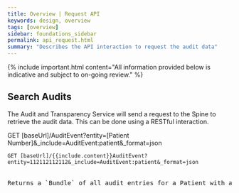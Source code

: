 ```yaml
---
title: Overview | Request API
keywords: design, overview
tags: [overview]
sidebar: foundations_sidebar
permalink: api_request.html
summary: "Describes the API interaction to request the audit data"
---
```


{% include important.html content="All information provided below is indicative and subject to on-going review." %}

## Search Audits ##

The Audit and Transparency Service will send a request to the Spine to retrieve the audit data. This can be done using a RESTful interaction.

<div markdown="span" class="alert alert-success" role="alert">
GET [baseUrl]/AuditEvent?entity=[Patient Number]&_include=AuditEvent:patient&_format=json</div>


<pre class="highlight"><code><span class="err">GET [baseUrl]/{{include.content}}AuditEvent?entity=112112112112&_include=AuditEvent:patient&_format=json
</span></code>

Returns a `Bundle` of all audit entries for a Patient with an NHS Number of 112112112112</pre>
